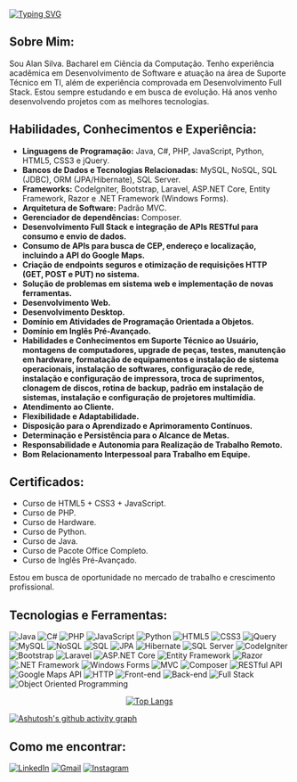 <a href="https://www.linkedin.com/in/alan-martins-b83639316/" rel="nofollow">
    <img src="https://readme-typing-svg.demolab.com/?lines=Ol%C3%A1,+Bem-Vindo+ao+Meu+Perfil+do+GitHub!;Eu+sou+Alan+Silva,+Desenvolvedor+Full+Stack.&amp;center=true&amp;duration=3000&amp;pause=200&amp;color=03BB85&amp;width=1000&amp;height=50&amp;size=30&amp;font=Kanit" alt="Typing SVG" style="max-width: 100%;">
</a>

## Sobre Mim:

Sou Alan Silva.
Bacharel em Ciência da Computação.
Tenho experiência acadêmica em Desenvolvimento de Software e atuação na área de Suporte Técnico em TI, além de experiência comprovada em Desenvolvimento Full Stack. Estou sempre estudando e em busca de evolução. Há anos venho desenvolvendo projetos com as melhores tecnologias.

## Habilidades, Conhecimentos e Experiência:

- **Linguagens de Programação:** Java, C#, PHP, JavaScript, Python, HTML5, CSS3 e jQuery.
- **Bancos de Dados e Tecnologias Relacionadas:** MySQL, NoSQL, SQL (JDBC), ORM (JPA/Hibernate), SQL Server.
- **Frameworks:** Codelgniter, Bootstrap, Laravel, ASP.NET Core, Entity Framework, Razor e .NET Framework
(Windows Forms).
- **Arquitetura de Software:** Padrão MVC.
- **Gerenciador de dependências:** Composer.
- **Desenvolvimento Full Stack e integração de APIs RESTful para consumo e envio de dados.**
- **Consumo de APIs para busca de CEP, endereço e localização, incluindo a API do Google Maps.**
- **Criação de endpoints seguros e otimização de requisições HTTP (GET, POST e PUT) no sistema.**
- **Solução de problemas em sistema web e implementação de novas ferramentas.**
- **Desenvolvimento Web.**
- **Desenvolvimento Desktop.**
- **Domínio em Atividades de Programação Orientada a Objetos.**
- **Domínio em Inglês Pré-Avançado.**
- **Habilidades e Conhecimentos em Suporte Técnico ao Usuário, montagens de computadores, upgrade de
peças, testes, manutenção em hardware, formatação de equipamentos e instalação de sistema
operacionais, instalação de softwares, configuração de rede, instalação e configuração de impressora,
troca de suprimentos, clonagem de discos, rotina de backup, padrão em instalação de sistemas, instalação
e configuração de projetores multimídia.**
- **Atendimento ao Cliente.**
- **Flexibilidade e Adaptabilidade.**
- **Disposição para o Aprendizado e Aprimoramento Contínuos.**
- **Determinação e Persistência para o Alcance de Metas.**
- **Responsabilidade e Autonomia para Realização de Trabalho Remoto.**
- **Bom Relacionamento Interpessoal para Trabalho em Equipe.**

## Certificados:

- Curso de HTML5 + CSS3 + JavaScript.
- Curso de PHP.
- Curso de Hardware.
- Curso de Python.
- Curso de Java.
- Curso de Pacote Office Completo.
- Curso de Inglês Pré-Avançado.

Estou em busca de oportunidade no mercado de trabalho e crescimento profissional.

## Tecnologias e Ferramentas:

![Java](https://img.shields.io/badge/Java-ED8B00?style=for-the-badge&logo=java&logoColor=white)
![C#](https://img.shields.io/badge/C%23-239120?style=for-the-badge&logo=c-sharp&logoColor=white)
![PHP](https://img.shields.io/badge/PHP-777BB4?style=for-the-badge&logo=php&logoColor=white)
![JavaScript](https://img.shields.io/badge/JavaScript-F7DF1E?style=for-the-badge&logo=javascript&logoColor=black)
![Python](https://img.shields.io/badge/Python-3776AB?style=for-the-badge&logo=python&logoColor=white)
![HTML5](https://img.shields.io/badge/HTML5-E34F26?style=for-the-badge&logo=html5&logoColor=white)
![CSS3](https://img.shields.io/badge/CSS3-1572B6?style=for-the-badge&logo=css3&logoColor=white)
![jQuery](https://img.shields.io/badge/jQuery-0769AD?style=for-the-badge&logo=jquery&logoColor=white)
![MySQL](https://img.shields.io/badge/MySQL-00000F?style=for-the-badge&logo=mysql&logoColor=white)
![NoSQL](https://img.shields.io/badge/NoSQL-4A8B9D?style=for-the-badge&logo=mongodb&logoColor=white)
![SQL](https://img.shields.io/badge/SQL-4479A1?style=for-the-badge&logo=postgresql&logoColor=white)
![JPA](https://img.shields.io/badge/JPA-007396?style=for-the-badge&logo=java&logoColor=white)
![Hibernate](https://img.shields.io/badge/Hibernate-59666C?style=for-the-badge&logo=hibernate&logoColor=white)
![SQL Server](https://img.shields.io/badge/SQL%20Server-CC2927?style=for-the-badge&logo=microsoft-sql-server&logoColor=white)
![CodeIgniter](https://img.shields.io/badge/CodeIgniter-EF4223?style=for-the-badge&logo=codeigniter&logoColor=white)
![Bootstrap](https://img.shields.io/badge/Bootstrap-563D7C?style=for-the-badge&logo=bootstrap&logoColor=white)
![Laravel](https://img.shields.io/badge/Laravel-FF2D20?style=for-the-badge&logo=laravel&logoColor=white)
![ASP.NET Core](https://img.shields.io/badge/ASP.NET%20Core-512BD4?style=for-the-badge&logo=dotnet&logoColor=white)
![Entity Framework](https://img.shields.io/badge/Entity%20Framework-512BD4?style=for-the-badge&logo=dotnet&logoColor=white)
![Razor](https://img.shields.io/badge/Razor-512BD4?style=for-the-badge&logo=dotnet&logoColor=white)
![.NET Framework](https://img.shields.io/badge/.NET%20Framework-512BD4?style=for-the-badge&logo=dotnet&logoColor=white)
![Windows Forms](https://img.shields.io/badge/Windows%20Forms-0078D4?style=for-the-badge&logo=microsoft&logoColor=white)
![MVC](https://img.shields.io/badge/MVC-4479A1?style=for-the-badge&logo=dot-net&logoColor=white)
![Composer](https://img.shields.io/badge/Composer-885630?style=for-the-badge&logo=composer&logoColor=white)
![RESTful API](https://img.shields.io/badge/RESTful%20API-007ACC?style=for-the-badge&logo=rest&logoColor=white)
![Google Maps API](https://img.shields.io/badge/Google%20Maps%20API-4285F4?style=for-the-badge&logo=googlemaps&logoColor=white)
![HTTP](https://img.shields.io/badge/HTTP-005C8C?style=for-the-badge&logo=httpie&logoColor=white)
![Front-end](https://img.shields.io/badge/Front--end-316192?style=for-the-badge&logo=html5&logoColor=white)
![Back-end](https://img.shields.io/badge/Back--end-424242?style=for-the-badge&logo=nodejs&logoColor=white)
![Full Stack](https://img.shields.io/badge/Full%20Stack-2B8A3F?style=for-the-badge&logo=react&logoColor=white)
![Object Oriented Programming](https://img.shields.io/badge/OOP-F7DF1E?style=for-the-badge&logo=java&logoColor=black)

<div align="center" dir="auto">
    <a target="_blank" rel="noopener noreferrer nofollow" href="https://github.com/AlanSilva666">
        <img src="https://github-readme-stats.vercel.app/api/top-langs/?username=AlanSilva666&amp;text_color=FFFFFF&amp;title_color=FFFFFF&amp;hide_border=true&amp;layout=pie&amp;bg_color=0d1117&amp;custom_title=Linguagens%20mais%20usadas" alt="Top Langs" style="max-width: 100%;">
    </a>
</div>

[![Ashutosh's github activity graph](https://github-readme-activity-graph.vercel.app/graph?username=AlanSilva666&custom_title=Histórico%20de%20Commits&bg_color=0d1117&color=FFFFFF&line=FFFFFF&point=00FF00&hide_border=true)](https://github.com/AlanSilva666/github-readme-activity-graph)

## Como me encontrar:

<p align="left">
  <a href="https://www.linkedin.com/in/alan-martins-b83639316/" rel="nofollow"><img src="https://img.shields.io/badge/LinkedIn-0077B5?style=for-the-badge&logo=linkedin&logoColor=white" alt="LinkedIn"></a>
  <a href="mailto:alanmartins176@gmail.com"><img src="https://img.shields.io/badge/Gmail-D14836?style=for-the-badge&logo=gmail&logoColor=white" alt="Gmail"></a>
  <a href="https://www.instagram.com/alan_martins0/" rel="nofollow"><img src="https://img.shields.io/badge/Instagram-E4405F?style=for-the-badge&logo=instagram&logoColor=white" alt="Instagram"></a>
</p>
</p>
